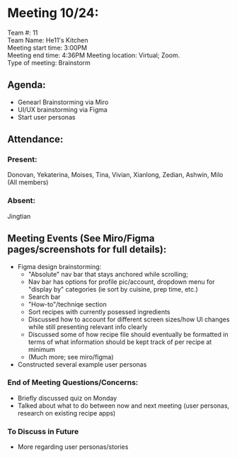 ﻿


# **Meeting 10/24:**
Team #: 11  
Team Name: He11's Kitchen  
Meeting start time: 3:00PM  
Meeting end time: 4:36PM
Meeting location: Virtual; Zoom.  
Type of meeting: Brainstorm

## Agenda:
- Genearl Brainstorming via Miro
- UI/UX brainstorming via Figma
- Start user personas

## Attendance:
### Present:
Donovan, Yekaterina, Moises, Tina, Vivian, Xianlong, Zedian, Ashwin, Milo (All members)
### Absent:
Jingtian

## Meeting Events (See Miro/Figma pages/screenshots for full details):
- Figma design brainstorming:
	- "Absolute" nav bar that stays anchored while scrolling; 
	- Nav bar has options for profile pic/account, dropdown menu for "display by" categories (ie sort by cuisine, prep time, etc.)
	- Search bar
	- "How-to"/techniqe section
	- Sort recipes with currently posessed ingredients
	- Discussed how to account for different screen sizes/how UI changes while still presenting relevant info clearly
	- Discussed some of how recipe file should eventually be formatted in terms of what information should be kept track of per recipe at minimum
	- (Much more; see miro/figma)
- Constructed several example user personas


### End of Meeting Questions/Concerns:
- Briefly discussed quiz on Monday
- Talked about what to do between now and next meeting (user personas, research on existing recipe apps)

### To Discuss in Future 
- More regarding user personas/stories
